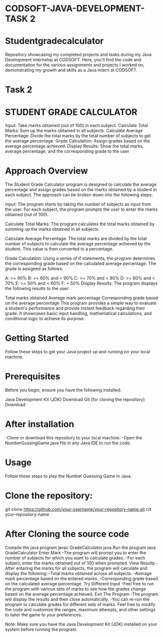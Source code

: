 
# CODSOFT-JAVA-DEVELOPMENT-TASK 2
# Studentgradecalculator
Repository showcasing my completed projects and tasks during my Java Development internship at CODSOFT. Here, you'll find the code and documentation for the various assignments and projects I worked on, demonstrating my growth and skills as a Java intern at CODSOFT.

# Task 2
# STUDENT GRADE CALCULATOR
Input: Take marks obtained (out of 100) in each subject.
Calculate Total Marks: Sum up the marks obtained in all subjects.
Calculate Average Percentage: Divide the total marks by the total number of subjects to get the average percentage.
Grade Calculation: Assign grades based on the average percentage achieved.
Display Results: Show the total marks, average percentage, and the corresponding grade to the user
# Approach Overview
The Student Grade Calculator program is designed to calculate the average percentage and assign grades based on the marks obtained by a student in each subject. The approach can be broken down into the following steps:

Input: The program starts by taking the number of subjects as input from the user. For each subject, the program prompts the user to enter the marks obtained (out of 100).

Calculate Total Marks: The program calculates the total marks obtained by summing up the marks obtained in all subjects.

Calculate Average Percentage: The total marks are divided by the total number of subjects to calculate the average percentage achieved by the student. This value is then converted to a percentage.

Grade Calculation: Using a series of if statements, the program determines the corresponding grade based on the calculated average percentage. The grade is assigned as follows:

A: >= 90%
B: >= 80% and < 90%
C: >= 70% and < 80%
D: >= 60% and < 70%
E: >= 50% and < 60%
F: < 50%
Display Results: The program displays the following results to the user:

Total marks obtained
Average mark percentage
Corresponding grade based on the average percentage
This program provides a simple way to evaluate a student's performance and provide instant feedback regarding their grade. It showcases basic input handling, mathematical calculations, and conditional logic to achieve its purpose.

# Getting Started
Follow these steps to get your Java project up and running on your local machine.

# Prerequisites
Before you begin, ensure you have the following installed:

Java Development Kit (JDK) Download
Git (for cloning the repository) Download
# After installation
-Clone or download this repository to your local machine. -Open the NumberGussingGame.java file in any Java IDE to run the code.

# Usage
Follow these steps to play the Number Guessing Game in Java.

# Clone the repository:
git clone https://github.com/your-username/your-repository-name.git
cd your-repository-name
# After Cloning the source code
Compile the java program  javac GradeCalculator.java
Run the program java GradeCalculator
Enter Mark -The program will prompt you to enter the number of subjects for which you want to calculate grades. -For each subject, enter the marks obtained out of 100 when prompted.
View Results -After entering the marks for all subjects, the program will calculate and display the following: -Total marks obtained across all subjects. -Average mark percentage based on the entered marks. -Corresponding grade based on the calculated average percentage.
Try Different Input -Feel free to run the program with various sets of marks to see how the grades change based on the average percentage achieved.
Exit The Program -The program will display the results and then close automatically. -You can re-run the program to calculate grades for different sets of marks.
Feel free to modify the code and customize the ranges, maximum attempts, and other settings to tailor the game to your preferences.

Note: Make sure you have the Java Development Kit (JDK) installed on your system before running the program.
